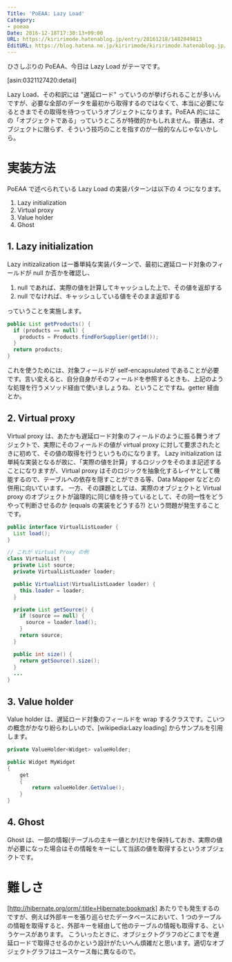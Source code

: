 ```yaml
---
Title: 'PoEAA: Lazy Load'
Category:
- poeaa
Date: 2016-12-18T17:30:13+09:00
URL: https://kiririmode.hatenablog.jp/entry/20161218/1482049813
EditURL: https://blog.hatena.ne.jp/kiririmode/kiririmode.hatenablog.jp/atom/entry/10328749687199644697
---
```


ひさしぶりの PoEAA、今日は Lazy Load がテーマです。

[asin:0321127420:detail]


Lazy Load、その和訳には "遅延ロード" っていうのが挙げられることが多いんですが、必要な全部のデータを最初から取得するのではなくて、本当に必要になるときまでその取得を待つっていうオブジェクトになります。PoEAA 的にはこの「オブジェクトである」っていうところが特徴的かもしれません。普通は、オブジェクトに限らず、そういう技巧のことを指すのが一般的なんじゃないかしら。

# 実装方法

PoEAA で述べられている Lazy Load の実装パターンは以下の 4 つになります。

1. Lazy initialization
2. Virtual proxy
3. Value holder
4. Ghost

## 1. Lazy initialization

Lazy initizalization は一番単純な実装パターンで、最初に遅延ロード対象のフィールドが null か否かを確認し、

1. null であれば、実際の値を計算してキャッシュした上で、その値を返却する
2. null でなければ、キャッシュしている値をそのまま返却する

っていうことを実施します。

```java
public List getProducts() {
  if (products == null) {
    products = Products.findForSupplier(getId());
  }
  return products;
}
```

これを使うためには、対象フィールドが self-encapsulated であることが必要です。言い変えると、自分自身がそのフィールドを参照するときも、上記のような処理を行うメソッド経由で使いましょうね、ということですね。getter 経由とか。

## 2. Virtual proxy

Virtual proxy は、あたかも遅延ロード対象のフィールドのように振る舞うオブジェクトで、実際にそのフィールドの値が virtual proxy に対して要求されたときに初めて、その値の取得を行うというものになります。
Lazy initialization は単純な実装となるが故に、「実際の値を計算」するロジックをそのまま記述することになりますが、Virtual proxy はそのロジックを抽象化するレイヤとして機能するので、テーブルへの依存を隠すことができる等、Data Mapper などとの併用に向いています。
一方、その課題としては、実際のオブジェクトと Virtual proxy のオブジェクトが論理的に同じ値を持っているとして、その同一性をどうやって判断させるのか (equals の実装をどうする?) という問題が発生することです。

```java
public interface VirtualListLoader {
  List load();
}

// これが Virtual Proxy の例
class VirtualList {
  private List source;
  private VirtualListLoader loader;

  public VirtualList(VirtualListLoader loader) {
    this.loader = loader;
  }

  private List getSource() {
    if (source == null) {
      source = loader.load();
    }
    return source;
  }

  public int size() {
    return getSource().size();
  }
  ...
}

```

## 3. Value holder

Value holder は、遅延ロード対象のフィールドを wrap するクラスです。こいつの概念がかなり紛らわしいので、[wikipedia:Lazy loading] からサンプルを引用します。

```csharp
private ValueHolder<Widget> valueHolder;

public Widget MyWidget
{
    get
    {
        return valueHolder.GetValue();
    }
}
```

## 4. Ghost

Ghost は、一部の情報(テーブルの主キー値とか)だけを保持しておき、実際の値が必要になった場合はその情報をキーにして当該の値を取得するというオブジェクトです。

# 難しさ

[http://hibernate.org/orm/:title=Hibernate:bookmark] あたりでも発生するのですが、例えば外部キーを張り巡らせたデータベースにおいて、1 つのテーブルの情報を取得すると、外部キーを経由して他のテーブルの情報も取得する、というケースがあります。
こういったときに、オブジェクトグラフのどこまでを遅延ロードで取得させるのかという設計がたいへん煩雑だと思います。適切なオブジェクトグラフはユースケース毎に異なるので。
